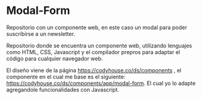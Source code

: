 # Modal-Form
Repositorio con un componente web, en este caso un modal para poder suscribirse a un newsletter. 

Repositorio donde se encuentra un componente web, utilizando lenguajes como HTML, CSS, Javascript y el compilador prepros para adaptar el código para cualquier navegador web.

El diseño viene de la página https://codyhouse.co/ds/components , el componente en el cual me base es el siguiente: https://codyhouse.co/ds/components/app/modal-form.
El cual yo lo adapte agregandole funcionalidades con Javascript.
